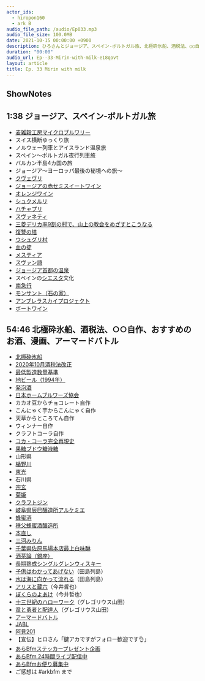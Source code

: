 ```yaml
---
actor_ids:
  - hiropon160
  - ark_B
audio_file_path: /audio/Ep033.mp3
audio_file_size: 100.0MB
date: 2021-10-15 00:00:00 +0900
description: ひろさんとジョージア、スペイン-ボルトガル旅、北極砕氷船、酒税法、○○自作、おすすめのお酒、漫画、アーマードバトルなどについて話しました（後半）。
duration: "00:00"
audio_url: Ep--33-Mirin-with-milk-e18qovt
layout: article
title: Ep. 33 Mirin with milk
---
```

## ShowNotes 

## 1:38 ジョージア、スペイン-ボルトガル旅

* [麦雑穀工房マイクロブルワリー](https://zakkoku-beer.shop/)
* スイス横断ゆっくり旅
* ノルウェー列車とアイスランド温泉旅
* スペイン～ポルトガル夜行列車旅
* バルカン半島4カ国の旅
* ジョージア～ヨーロッパ最後の秘境への旅～
* [クヴェヴリ](https://ja.wikipedia.org/wiki/%E3%82%AF%E3%83%B4%E3%82%A7%E3%83%B4%E3%83%AA)
* [ジョージアの赤セミスイートワイン](https://dancyu.jp/read/2019_00002620.html)
* [オレンジワイン](https://www.budouya.jp/products/list?category_id=1036)
* [シュクメルリ](https://ja.wikipedia.org/wiki/%E3%82%B7%E3%83%A5%E3%82%AF%E3%83%A1%E3%83%AB%E3%83%AA)
* [ハチャプリ](https://ja.wikipedia.org/wiki/%E3%83%8F%E3%83%81%E3%83%A3%E3%83%97%E3%83%AA)
* [スヴァネティ](https://ja.wikipedia.org/wiki/%E3%82%B9%E3%83%B4%E3%82%A1%E3%83%8D%E3%83%86%E3%82%A3)
* [三菱デリカ率9割の村で、山上の教会をめざすとこうなる](https://trip-s.world/tbilisi-holy-trinity-cathedral)
* [復讐の塔](https://search-ethnic.com/ushguli)
* [ウシュグリ村](https://search-ethnic.com/ushguli)
* [血の掟](https://tabicoffret.com/article/78533/index.html)
* [メスティア](https://sakurageorgia.com/ja/location/mestia-travel-guide-svaneti-mestia)
* [スヴァン語](https://ja.wikipedia.org/wiki/%E3%82%B9%E3%83%B4%E3%82%A1%E3%83%B3%E8%AA%9E)
* [ジョージア首都の温泉](https://www.lehman-miler.com/2019/01/blog-post_3.html)
* スペインの[シエスタ](https://ja.wikipedia.org/wiki/%E3%82%B7%E3%82%A8%E3%82%B9%E3%82%BF)文化
* [南急行](https://www.seat61.com/trains-and-routes/sud-express-from-irun-and-san-sebastian-to-lisbon.htm)
* [モンサント（石の家）](https://www.travel.co.jp/guide/article/37014/)
* [アンブレラスカイプロジェクト](https://rtrp.jp/articles/122356/)
* [ポートワイン](https://ja.wikipedia.org/wiki/%E3%83%9D%E3%83%BC%E3%83%88%E3%83%AF%E3%82%A4%E3%83%B3)

## 54:46 北極砕氷船、酒税法、○○自作、おすすめのお酒、漫画、アーマードバトル

* [北極砕氷船](https://www.asahi.com/articles/ASP4556BXP2SULBJ013.html)
* [2020年10月酒税法改正](https://www.aeonbank.co.jp/asset/special/212/)
* [最低製造数量基準](https://tanoshiiosake.jp/5546)
* [地ビール（1994年）](https://museum.kirinholdings.com/history/column/bd099_1994.html)
* [発泡酒](https://www.nta.go.jp/about/organization/tokyo/sake/abc/abc-beer.htm)
* [日本ホームブルワーズ協会](https://www.japan-homebrewers.com/)
* カカオ豆からチョコレート自作
* こんにゃく芋からこんにゃく自作
* 天草からところてん自作
* ウィンナー自作
* クラフトコーラ自作
* [コカ・コーラ完全再現史](https://youtu.be/qxbaW7AtyYY)
* [果糖ブドウ糖液糖](https://ja.wikipedia.org/wiki/%E7%95%B0%E6%80%A7%E5%8C%96%E7%B3%96)
* 山形県
* [楯野川](https://www.tatenokawa.com/ja/sake/)
* [東光](https://www.sake-toko.co.jp/)
* 石川県
* [宗玄](https://www.sougen-shuzou.com/)
* [菊姫](https://www.kikuhime.co.jp/)
* [クラフトジン](https://sakidori.co/article/459672)
* [岐阜県辰巳醸造所アルケミエ](https://www.facebook.com/TatsumiDistillery/)
* [蜂蜜酒](https://ja.wikipedia.org/wiki/%E8%9C%82%E8%9C%9C%E9%85%92)
* [秩父蜂蜜酒醸造所](https://camp-fire.jp/projects/view/321395)
* [本直し](https://ja.wikipedia.org/wiki/%E6%9C%AC%E7%9B%B4%E3%81%97)
* [三河みりん](https://amzn.to/2YOgELE)
* [千葉県佐原馬場本店最上白味醂](https://amzn.to/3lDxpBK)
* [酒茶論（銀座）](https://tabelog.com/tokyo/A1301/A130101/13242997/)
* [長期熟成シングルグレンウィスキー](https://www.ienomistyle.com/trend/20190207-2328)
* [子供はわかってあげない](https://amzn.to/3vdwb3p)（田島列島）
* [水は海に向かって流れる](https://amzn.to/3lBrPjb)（田島列島）
* [アリスと蔵六](https://amzn.to/3FP52Zd)（今井哲也）
* [ぼくらのよあけ](https://amzn.to/3FJXUNV)（今井哲也）
* [十三世紀のハローワーク](https://amzn.to/3BKVPPa)（グレゴリウス山田）
* [竜と勇者と配達人](https://amzn.to/2YS7huh)（グレゴリウス山田）
* [アーマードバトル](https://ja.wikipedia.org/wiki/%E3%82%A2%E3%83%BC%E3%83%9E%E3%83%BC%E3%83%89%E3%83%90%E3%83%88%E3%83%AB)
* [JABL](https://www.castletintagel.com/jabl/)
* [阿見201](https://twitter.com/dekasugisinsaku)
* 【宣伝】ヒロさん「鍵アカですがフォロー歓迎です👌」
* [あらBfmステッカープレゼント企画](https://twitter.com/arkbfm/status/1436283262331019265?s=20)
* [あらBfm 24時間ライブ配信中](https://www.youtube.com/watch?v=0ieNaCUvieA)
* [あらBfmお便り募集中](https://twitter.com/arkbfm/status/1341090549177012225?s=20)
* ご感想は #arkbfm まで